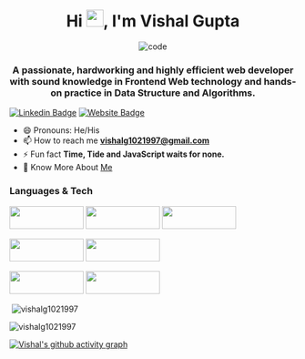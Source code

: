 <h1 align="center">Hi <img src="https://camo.githubusercontent.com/e8e7b06ecf583bc040eb60e44eb5b8e0ecc5421320a92929ce21522dbc34c891/68747470733a2f2f6d656469612e67697068792e636f6d2f6d656469612f6876524a434c467a6361737252346961377a2f67697068792e676966" width="30px">, I'm Vishal Gupta</h1>

<div align='center'>
    <img   src="https://camo.githubusercontent.com/992babdffd8c74a1502de375fbdf7e4d54773242/68747470733a2f2f6d656469612e67697068792e636f6d2f6d656469612f53576f536b4e36447854737a71494b4571762f67697068792e676966"
        alt="code"
      />
   </div>

<h3 align="center">A passionate, hardworking and highly efficient web developer with sound knowledge in Frontend Web technology and hands-on practice in Data Structure and Algorithms.</h3>

[![Linkedin Badge](https://img.shields.io/badge/-LinkedIn-0e76a8?style=flat-square&logo=Linkedin&logoColor=white)](https://www.linkedin.com/in/vishalg1021997/)
[![Website Badge](https://img.shields.io/badge/Website-3b5998?style=flat-square&logo=google-chrome&logoColor=white)](https://vishal-gupta.netlify.app/)
- 😄 Pronouns: He/His
- 📫 How to reach me **vishalg1021997@gmail.com** 
- ⚡ Fun fact **Time, Tide and JavaScript waits for none.**
- 📑 Know More About [Me](https://drive.google.com/file/d/1DjQ70Tpyd5R0leyaq9JHXfXsN_i4WN2F/view?usp=sharing)


### Languages & Tech
<img src="https://img.shields.io/badge/HTML5-E34F26?style=for-the-badge&logo=html5&logoColor=white" width="130px" height="40px"/>  <img src="https://img.shields.io/badge/CSS3-1572B6?style=for-the-badge&logo=css3&logoColor=white" width="130px" height="40px"/>
<img src="https://img.shields.io/badge/JavaScript-323330?style=for-the-badge&logo=javascript&logoColor=F7DF1E" width="130px" height="40px"/>

<img src="https://img.shields.io/badge/React-20232A?style=for-the-badge&logo=react&logoColor=61DAFB" width="130px" height="40px"/>  <img src="https://img.shields.io/badge/Redux-593D88?style=for-the-badge&logo=redux&logoColor=white" width="130px" height="40px"/>


<img src="https://img.shields.io/badge/Material%20UI-007FFF?style=for-the-badge&logo=mui&logoColor=white" width="130px" height="40px"/>  <img src="https://img.shields.io/badge/styled--components-DB7093?style=for-the-badge&logo=styled-components&logoColor=white" width="130px" height="40px"/>

<p>&nbsp;<img align="center" src="https://github-readme-stats.vercel.app/api?username=vishalg1021997&show_icons=true&locale=en&theme=radical" alt="vishalg1021997" /></p>



<p><img align="left" src="https://github-readme-stats.vercel.app/api/top-langs?username=vishalg1021997&show_icons=true&locale=en&layout=compact&theme=radical" alt="vishalg1021997" /></p>
<br/>




[![Vishal's github activity graph](https://activity-graph.herokuapp.com/graph?username=vishalg1021997&theme=react-dark)](https://github.com/vishalg1021997/github-readme-activity-graph)


<br/>
